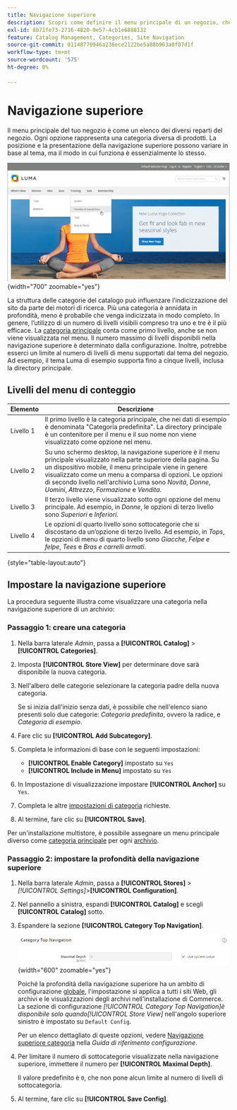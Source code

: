 ```yaml
---
title: Navigazione superiore
description: Scopri come definire il menu principale di un negozio, che funziona come una directory per i diversi reparti.
exl-id: 8b71fe73-2716-4820-9e57-4cb1e6888132
feature: Catalog Management, Categories, Site Navigation
source-git-commit: 01148770946a236ece2122be5a88b963a0f07d1f
workflow-type: tm+mt
source-wordcount: '575'
ht-degree: 0%

---
```


# Navigazione superiore

Il menu principale del tuo negozio è come un elenco dei diversi reparti del negozio. Ogni opzione rappresenta una categoria diversa di prodotti. La posizione e la presentazione della navigazione superiore possono variare in base al tema, ma il modo in cui funziona è essenzialmente lo stesso.

![Navigazione superiore](./assets/storefront-top-navigation.png){width="700" zoomable="yes"}

La struttura delle categorie del catalogo può influenzare l’indicizzazione del sito da parte dei motori di ricerca. Più una categoria è annidata in profondità, meno è probabile che venga indicizzata in modo completo. In genere, l’utilizzo di un numero di livelli visibili compreso tra uno e tre è il più efficace. La [categoria principale](category-root.md) conta come primo livello, anche se non viene visualizzata nel menu. Il numero massimo di livelli disponibili nella navigazione superiore è determinato dalla configurazione. Inoltre, potrebbe esserci un limite al numero di livelli di menu supportati dal tema del negozio. Ad esempio, il tema Luma di esempio supporta fino a cinque livelli, inclusa la directory principale.

## Livelli del menu di conteggio

| Elemento | Descrizione |
|--- |--- |
| Livello 1 | Il primo livello è la categoria principale, che nei dati di esempio è denominata &quot;Categoria predefinita&quot;. La directory principale è un contenitore per il menu e il suo nome non viene visualizzato come opzione nel menu. |
| Livello 2 | Su uno schermo desktop, la navigazione superiore è il menu principale visualizzato nella parte superiore della pagina. Su un dispositivo mobile, il menu principale viene in genere visualizzato come un menu a comparsa di opzioni. Le opzioni di secondo livello nell&#39;archivio Luma sono _Novità_, _Donne_, _Uomini_, _Attrezzo_, _Formazione_ e _Vendita_. |
| Livello 3 | Il terzo livello viene visualizzato sotto ogni opzione del menu principale. Ad esempio, in _Donne_, le opzioni di terzo livello sono _Superiori_ e _Inferiori_. |
| Livello 4 | Le opzioni di quarto livello sono sottocategorie che si discostano da un’opzione di terzo livello. Ad esempio, in _Tops_, le opzioni di menu di quarto livello sono _Giacche_, _Felpe e felpe_, _Tees_ e _Bras e carrelli armati_. |

{style="table-layout:auto"}

## Impostare la navigazione superiore

La procedura seguente illustra come visualizzare una categoria nella navigazione superiore di un archivio:

### Passaggio 1: creare una categoria

1. Nella barra laterale _Admin_, passa a **[!UICONTROL Catalog]** > **[!UICONTROL Categories]**.

1. Imposta **[!UICONTROL Store View]** per determinare dove sarà disponibile la nuova categoria.

1. Nell&#39;albero delle categorie selezionare la categoria padre della nuova categoria.

   Se si inizia dall&#39;inizio senza dati, è possibile che nell&#39;elenco siano presenti solo due categorie: _Categoria predefinita_, ovvero la radice, e _Categoria di esempio_.

1. Fare clic su **[!UICONTROL Add Subcategory]**.

1. Completa le informazioni di base con le seguenti impostazioni:

   - **[!UICONTROL Enable Category]** impostato su `Yes`
   - **[!UICONTROL Include in Menu]** impostato su `Yes`

1. In Impostazione di visualizzazione impostare **[!UICONTROL Anchor]** su `Yes`.

1. Completa le altre [impostazioni di categoria](category-create.md) richieste.

1. Al termine, fare clic su **[!UICONTROL Save]**.

Per un&#39;installazione multistore, è possibile assegnare un menu principale diverso come [categoria principale](category-root.md) per ogni [archivio](../stores-purchase/stores.md#add-stores).

### Passaggio 2: impostare la profondità della navigazione superiore

1. Nella barra laterale _Admin_, passa a **[!UICONTROL Stores]** > _[!UICONTROL Settings]_>**[!UICONTROL Configuration]**.

1. Nel pannello a sinistra, espandi **[!UICONTROL Catalog]** e scegli **[!UICONTROL Catalog]** sotto.

1. Espandere la sezione **[!UICONTROL Category Top Navigation]**.

   ![Navigazione superiore categoria](../configuration-reference/catalog/assets/catalog-category-top-navigation.png){width="600" zoomable="yes"}

   Poiché la profondità della navigazione superiore ha un ambito di configurazione [globale](../getting-started/websites-stores-views.md#scope-settings), l&#39;impostazione si applica a tutti i siti Web, gli archivi e le visualizzazioni degli archivi nell&#39;installazione di Commerce. La sezione di configurazione _[!UICONTROL Category Top Navigation]_è disponibile solo quando_[!UICONTROL Store View]_ nell&#39;angolo superiore sinistro è impostato su `Default Config`.

   Per un elenco dettagliato di queste opzioni, vedere [Navigazione superiore categoria](../configuration-reference/catalog/catalog.md#layered-navigation) nella _Guida di riferimento configurazione_.

1. Per limitare il numero di sottocategorie visualizzate nella navigazione superiore, immettere il numero per **[!UICONTROL Maximal Depth]**.

   Il valore predefinito è `0`, che non pone alcun limite al numero di livelli di sottocategoria.

1. Al termine, fare clic su **[!UICONTROL Save Config]**.
